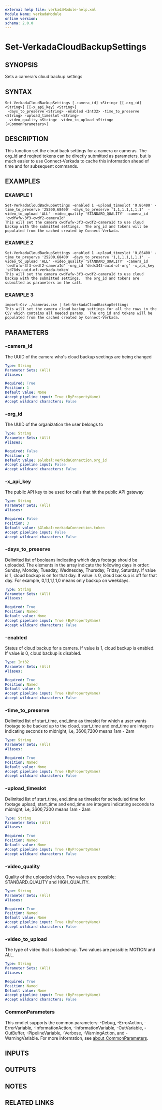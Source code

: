 ```yaml
---
external help file: verkadaModule-help.xml
Module Name: verkadaModule
online version:
schema: 2.0.0
---
```


# Set-VerkadaCloudBackupSettings

## SYNOPSIS
Sets a camera's cloud backup settings

## SYNTAX

```
Set-VerkadaCloudBackupSettings [-camera_id] <String> [[-org_id] <String>] [[-x_api_key] <String>]
 -days_to_preserve <String> -enabled <Int32> -time_to_preserve <String> -upload_timeslot <String>
 -video_quality <String> -video_to_upload <String> [<CommonParameters>]
```

## DESCRIPTION
This function set the cloud back settings for a camera or cameras.
The org_id and reqired tokens can be directly submitted as parameters, but is much easier to use Connect-Verkada to cache this information ahead of time and for subsequent commands.

## EXAMPLES

### EXAMPLE 1
```
Set-VerkadaCloudBackupSettings -enabled 1 -upload_timeslot '0,86400' -time_to_preserve '25200,68400' -days_to_preserve '1,1,1,1,1,1,1'  -video_to_upload 'ALL' -video_quality 'STANDARD_QUALITY' -camera_id 'cwdfwfw-3f3-cwdf2-cameraId'
This will set the camera cwdfwfw-3f3-cwdf2-cameraId to use cloud backup with the submitted settings.  The org_id and tokens will be populated from the cached created by Connect-Verkada.
```

### EXAMPLE 2
```
Set-VerkadaCloudBackupSettings -enabled 1 -upload_timeslot '0,86400' -time_to_preserve '25200,68400' -days_to_preserve '1,1,1,1,1,1,1'  -video_to_upload 'ALL' -video_quality 'STANDARD_QUALITY' -camera_id 'cwdfwfw-3f3-cwdf2-cameraId' -org_id 'deds343-uuid-of-org' -x_api_key 'sd78ds-uuid-of-verkada-token'
This will set the camera cwdfwfw-3f3-cwdf2-cameraId to use cloud backup with the submitted settings.  The org_id and tokens are submitted as parameters in the call.
```

### EXAMPLE 3
```
import-Csv ./cameras.csv | Set-VerkadaCloudBackupSettings
This will set the camera cloud backup settings for all the rows in the CSV which contains all needed params.  The org_id and tokens will be populated from the cached created by Connect-Verkada.
```

## PARAMETERS

### -camera_id
The UUID of the camera who's cloud backup seetings are being changed

```yaml
Type: String
Parameter Sets: (All)
Aliases:

Required: True
Position: 1
Default value: None
Accept pipeline input: True (ByPropertyName)
Accept wildcard characters: False
```

### -org_id
The UUID of the organization the user belongs to

```yaml
Type: String
Parameter Sets: (All)
Aliases:

Required: False
Position: 2
Default value: $Global:verkadaConnection.org_id
Accept pipeline input: False
Accept wildcard characters: False
```

### -x_api_key
The public API key to be used for calls that hit the public API gateway

```yaml
Type: String
Parameter Sets: (All)
Aliases:

Required: False
Position: 3
Default value: $Global:verkadaConnection.token
Accept pipeline input: False
Accept wildcard characters: False
```

### -days_to_preserve
Delimited list of booleans indicating which days footage should be uploaded.
The elements in the array indicate the following days in order: Sunday, Monday, Tuesday, Wednesday, Thursday, Friday, Saturday.
If value is 1, cloud backup is on for that day.
If value is 0, cloud backup is off for that day.
For example, 0,1,1,1,1,1,0 means only backup on weekdays.

```yaml
Type: String
Parameter Sets: (All)
Aliases:

Required: True
Position: Named
Default value: None
Accept pipeline input: True (ByPropertyName)
Accept wildcard characters: False
```

### -enabled
Status of cloud backup for a camera.
If value is 1, cloud backup is enabled.
If value is 0, cloud backup is disabled.

```yaml
Type: Int32
Parameter Sets: (All)
Aliases:

Required: True
Position: Named
Default value: 0
Accept pipeline input: True (ByPropertyName)
Accept wildcard characters: False
```

### -time_to_preserve
Delimited list of start_time, end_time as timeslot for which a user wants footage to be backed up to the cloud, start_time and end_time are integers indicating seconds to midnight, i.e, 3600,7200 means 1am - 2am

```yaml
Type: String
Parameter Sets: (All)
Aliases:

Required: True
Position: Named
Default value: None
Accept pipeline input: True (ByPropertyName)
Accept wildcard characters: False
```

### -upload_timeslot
Delimited list of start_time, end_time as timeslot for scheduled time for footage upload, start_time and end_time are integers indicating seconds to midnight, i.e, 3600,7200 means 1am - 2am

```yaml
Type: String
Parameter Sets: (All)
Aliases:

Required: True
Position: Named
Default value: None
Accept pipeline input: True (ByPropertyName)
Accept wildcard characters: False
```

### -video_quality
Quality of the uploaded video.
Two values are possible: STANDARD_QUALITY and HIGH_QUALITY.

```yaml
Type: String
Parameter Sets: (All)
Aliases:

Required: True
Position: Named
Default value: None
Accept pipeline input: True (ByPropertyName)
Accept wildcard characters: False
```

### -video_to_upload
The type of video that is backed-up.
Two values are possible: MOTION and ALL.

```yaml
Type: String
Parameter Sets: (All)
Aliases:

Required: True
Position: Named
Default value: None
Accept pipeline input: True (ByPropertyName)
Accept wildcard characters: False
```

### CommonParameters
This cmdlet supports the common parameters: -Debug, -ErrorAction, -ErrorVariable, -InformationAction, -InformationVariable, -OutVariable, -OutBuffer, -PipelineVariable, -Verbose, -WarningAction, and -WarningVariable. For more information, see [about_CommonParameters](http://go.microsoft.com/fwlink/?LinkID=113216).

## INPUTS

## OUTPUTS

## NOTES

## RELATED LINKS
